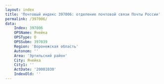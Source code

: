 ```yaml
---
layout: index
title: 'Почтовый индекс 397006: отделение почтовой связи Почты России'
permalink: /397006/
data:
    Index: 397006
    OPSName: Ячейка
    OPSType: О
    OPSSubm: 397039
    Region: 'Воронежская область'
    Autonom: ''
    Area: 'Эртильский район'
    City: Ячейка
    City1: ''
    ActDate: '20001030'
    IndexOld: ''
---
```

